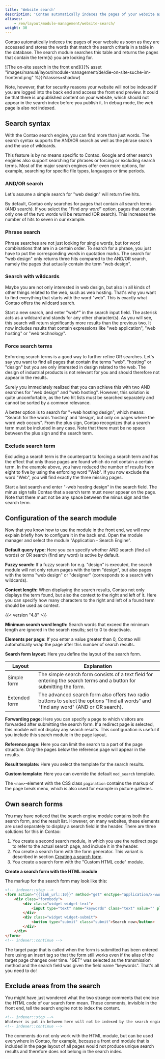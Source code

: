 ```yaml
---
title: 'Website search'
description: 'Contao automatically indexes the pages of your website as soon as they are accessed and stores the words found on them as search terms in a table in the database.'
aliases:
    - /en/layout/module-management/website-search/
weight: 30
---
```


Contao automatically indexes the pages of your website as soon as they are accessed and stores the words that match the search criteria in a table in the database. The search module searches this table and returns the pages that contain the term(s) you are looking for.

![The on-site search in the front end]({{% asset "images/manual/layout/module-management/de/die-on-site-suche-im-frontend.png" %}}?classes=shadow)

Note, however, that for security reasons your website will not be indexed if you are logged into the back end and access the front end preview. It could be that there is unpublished content on your website, which should not appear in the search index before you publish it. In debug mode, the web page is also
not indexed.

## Search syntax

With the Contao search engine, you can find more than just words. The search syntax supports the AND/OR search as well as the phrase search and the use of wildcards.

This feature is by no means specific to Contao. Google and other search engines also support searching for phrases or forcing or excluding search terms. Most of the major search engines offer even more options, for example, searching for specific file types, languages or time periods.

### AND/OR search

Let's assume a simple search for "web design" will return five hits.

By default, Contao only searches for pages that contain all search terms (AND search). If you select the "Find *any word*" option, pages that contain only one of the two words will be returned (OR search). This increases the number of hits to seven in our example.

### Phrase search

Phrase searches are not just looking for single words, but for word combinations that are in a certain order. To search for a phrase, you just have to put the corresponding words in quotation marks. The search for "web design" only returns three hits compared to the AND/OR search, namely the pages that actually contain the term "web design".

### Search with wildcards

Maybe you are not only interested in web design, but also in all kinds of other things related to the web, such as web hosting. That's why you want to find everything that starts with the word "web". This is exactly what Contao offers the wildcard search.

Start a new search, and enter "web\*" in the search input field. The asterisk acts as a wildcard and stands for any other character(s). As you will see, this search will return significantly more results than the previous two. It now includes results that contain expressions like "web application", "web hosting" or "web technology".

### Force search terms

Enforcing search terms is a good way to further refine OR searches. Let's say you want to find all pages that contain the terms "web", "hosting" or "design" but you are only interested in design related to the web. The design of industrial products is not relevant for you and should therefore not appear in the results.

Surely you immediately realized that you can achieve this with two AND searches for "web design" and "web hosting". However, this solution is quite uncomfortable, as the two hit lists must be searched separately and cannot be sorted by a common relevance.

A better option is to search for "+web hosting design", which means: "Search for the words 'hosting' and 'design', but only on pages where the word web occurs". From the plus sign, Contao recognizes that a search term must be included in any case. Note that there must be no space between the plus sign and the search term.

### Exclude search term

Excluding a search term is the counterpart to forcing a search term and has the effect that only those pages are found which do not contain a certain term. In the example above, you have reduced the number of results from eight to five by using the enforcing word "Web". If you now exclude the word "Web", you will find exactly the three missing pages.

Start a last search and enter "-web hosting design" in the search field. The minus sign tells Contao that a search term must never appear on the page. Note that there must not be any space between the minus sign and the search term.

## Configuration of the search module

Now that you know how to use the module in the front end, we will now explain briefly how to configure it in the back end. Open the module manager and select the module "Application - Search Engine".

**Default query type:** Here you can specify whether AND search (find all words) or OR search (find any word) is active by default.

**Fuzzy search:** If a fuzzy search for e.g. "design" is executed, the search module will not only return pages with the term "design", but also pages with the terms "web design" or "designer" (corresponds to a search with wildcards).

**Context length:** When displaying the search results, Contao not only displays the term found, but also the context to the right and left of it. Here you can specify how many characters to the right and left of a found term should be used as context.

{{< version "4.8" >}}

**Minimum search word length:** Search words that exceed the minimum length are ignored in the search results; set to 0 to deactivate.

**Elements per page:** If you enter a value greater than 0, Contao will automatically wrap the page after this number of search results.

**Search form layout:** Here you define the layout of the search form.

| Layout | Explanation |
| ------ | ----------- |
| Simple form | The simple search form consists of a text field for entering the search terms and a button for submitting the form. |
| Extended form | The advanced search form also offers two radio buttons to select the options "find all words" and "find any word" (AND or OR search). |

**Forwarding page:** Here you can specify a page to which visitors are forwarded after submitting the search form. If a redirect page is selected, this module will not display any search results. This configuration is useful if you include this search module in the page layout.

**Reference page:** Here you can limit the search to a part of the page structure. Only the pages below the reference page will appear in the results.

**Result template:** Here you select the template for the search results.

**Custom template:** Here you can override the default `mod_search` template.

The `<nav>`-element with the CSS class `pagination` contains the markup of the page break menu, which is also used for example in picture galleries.

## Own search forms

You may have noticed that the search engine module contains both the search form, and the result list. However, on many websites, these elements are used separately to display a search field in the header. There are three solutions for this in Contao:

1. You create a second search module, in which you use the redirect page to refer to the actual search page, and include it in the header.
2. You create a search form with the form generator. This variant is described in section [Creating a search form](/en/form-generator/create-a-search-form/).
3. You create a search form with the "Custom HTML code" module.

**Create a search form with the HTML module**

The markup for the search form may look like this:

```html
<!-- indexer::stop -->
<form action="{{link_url::10}}" method="get" enctype="application/x-www-form-urlencoded">
    <div class="formbody">
        <div class="widget widget-text">
            <input type="text" name="keywords" class="text" value="" placeholder="Search term">
        </div>
        <div class="widget widget-submit">
            <button type="submit" class="submit">Search now</button>
        </div>
    </div>
</form>
<!-- indexer::continue -->
```

The target page that is called when the form is submitted has been entered here using an insert tag so that the form still works even if the alias of the target page changes over time. "GET" was selected as the transmission method and the search field was given the field name "keywords".
That's all you need to do!

## Exclude areas from the search

You might have just wondered what the two strange comments that enclose the HTML code of our search form mean. These comments, invisible in the front end, tell the search engine not to index the content.

```html
<!-- indexer::stop -->
Whatever is put in between here will not be indexed by the search engine.
<!-- indexer::continue -->
```

The comments do not only work with the HTML module, but can be used everywhere in Contao, for example, because a front end module that is included in the page layout of all pages would not produce unique search results and therefore does not belong in the search index.
